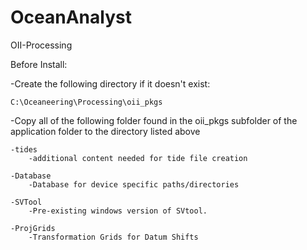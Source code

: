 # OceanAnalyst
OII-Processing


Before Install:

-Create the following directory if it doesn't exist:
		
	C:\Oceaneering\Processing\oii_pkgs

-Copy all of the following folder found in the oii_pkgs subfolder of the application folder to the directory listed above

	-tides
		-additional content needed for tide file creation

	-Database
		-Database for device specific paths/directories

	-SVTool
		-Pre-existing windows version of SVtool.

	-ProjGrids
		-Transformation Grids for Datum Shifts
